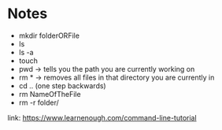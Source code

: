# **Notes**

- mkdir folderORFile
- ls
- ls -a
- touch
- pwd -> tells you the path you are currently working on
- rm * -> removes all files in that directory you are currently in
- cd .. (one step backwards)
- rm NameOfTheFile
- rm -r folder/

link: https://www.learnenough.com/command-line-tutorial